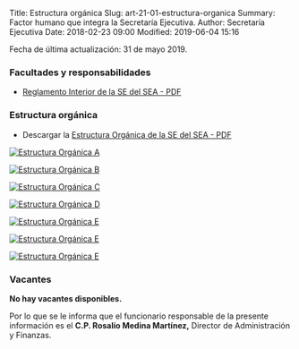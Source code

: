 Title: Estructura orgánica
Slug: art-21-01-estructura-organica
Summary: Factor humano que integra la Secretaría Ejecutiva.
Author: Secretaría Ejecutiva
Date: 2018-02-23 09:00
Modified: 2019-06-04 15:16


Fecha de última actualización: 31 de mayo 2019.

### Facultades y responsabilidades

* [Reglamento Interior de la SE del SEA - PDF](/secretaria-ejecutiva/transparencia/art-21-02-marco-normativo/reglamento-interior-secretaria-ejecutiva-seacoahuila.pdf)

### Estructura orgánica

* Descargar la [Estructura Orgánica de la SE del SEA - PDF](estructura-organica-de-la-se-del-sea.pdf)

<a href="estructura-organica-de-la-se-del-sea-a.png"><img class="img-fluid" src="estructura-organica-de-la-se-del-sea-a.png" alt="Estructura Orgánica A"></a>

<a href="estructura-organica-de-la-se-del-sea-b.png"><img class="img-fluid" src="estructura-organica-de-la-se-del-sea-b.png" alt="Estructura Orgánica B"></a>

<a href="estructura-organica-de-la-se-del-sea-c.png"><img class="img-fluid" src="estructura-organica-de-la-se-del-sea-c.png" alt="Estructura Orgánica C"></a>

<a href="estructura-organica-de-la-se-del-sea-d.png"><img class="img-fluid" src="estructura-organica-de-la-se-del-sea-d.png" alt="Estructura Orgánica D"></a>

<a href="estructura-organica-de-la-se-del-sea-e.png"><img class="img-fluid" src="estructura-organica-de-la-se-del-sea-e.png" alt="Estructura Orgánica E"></a>

<a href="estructura-organica-de-la-se-del-sea-f.png"><img class="img-fluid" src="estructura-organica-de-la-se-del-sea-f.png" alt="Estructura Orgánica E"></a>

<a href="estructura-organica-de-la-se-del-sea-g.png"><img class="img-fluid" src="estructura-organica-de-la-se-del-sea-g.png" alt="Estructura Orgánica E"></a>

### Vacantes

**No hay vacantes disponibles.**

Por lo que se le informa que el funcionario responsable de la presente información es el **C.P. Rosalío Medina Martínez,** Director de Administración y Finanzas.
